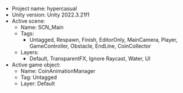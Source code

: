 <!-- UNITY CODE ASSIST INSTRUCTIONS START -->
- Project name: hypercasual
- Unity version: Unity 2022.3.21f1
- Active scene:
  - Name: SCN_Main
  - Tags:
    - Untagged, Respawn, Finish, EditorOnly, MainCamera, Player, GameController, Obstacle, EndLine, CoinCollector
  - Layers:
    - Default, TransparentFX, Ignore Raycast, Water, UI
- Active game object:
  - Name: CoinAnimationManager
  - Tag: Untagged
  - Layer: Default
<!-- UNITY CODE ASSIST INSTRUCTIONS END -->